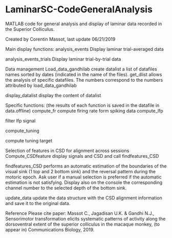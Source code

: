 # LaminarSC-CodeGeneralAnalysis
MATLAB code for general analysis and display of laminar data recorded in the Superior Colliculus. 

Created by Corentin Massot, last update 06/21/2019

Main display functions:
analysis_events
	Display laminar trial-averaged data

analysis_events_trials
	Display laminar trial-by-trial data

Data management
Load_data_gandhilab 
	create datalist a list of datafiles names sorted by dates (indicated in the name of the files).
get_dlist
	allows the analysis of specific datafiles. The numbers correspond to the numbers attributed by load_data_gandhilab

display_datalist
	display the content of datalist

Specific functions: (the results of each function is saved in the datafile in data.offline)
compute_fr
	compute firing rate form spiking data
compute_lfp

filter lfp signal

compute_tuning

compute tuning target


Selection of features in CSD for alignment across sessions
Compute_CSDfeature
	display signals and CSD and call findfeatures_CSD

findfeatures_CSD
performs an automatic estimation of the boundaries of the visual sink (1 top and 2 bottom sink) and the reversal pattern during the motoric epoch. Ask user if a manual selection is preferred if the automatic estimation is not satisfying. Display also on the console the corresponding channel number to the selected depth of the bottom sink.

update_data
update the data structure with the CSD alignment information and save it to the original data.    

Reference
Please cite paper:  Massot C., Jagadisan U.K. & Gandhi N.J., Sensorimotor transformation elicits systematic patterns of activity along the dorsoventral extent of the superior colliculus in the macaque monkey, (to appear in) Communications Biology, 2019.


